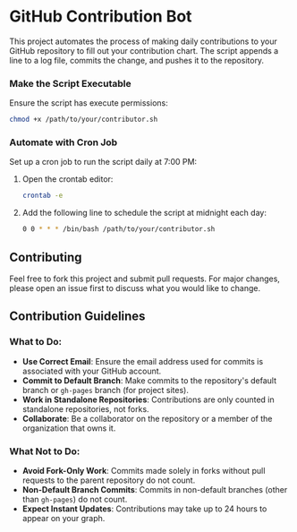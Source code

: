 
# GitHub Contribution Bot

This project automates the process of making daily contributions to your GitHub repository to fill out your contribution chart. The script appends a line to a log file, commits the change, and pushes it to the repository.

### Make the Script Executable

Ensure the script has execute permissions:

```sh
chmod +x /path/to/your/contributor.sh
```

### Automate with Cron Job

Set up a cron job to run the script daily at 7:00 PM:

1. Open the crontab editor:

    ```sh
    crontab -e
    ```

2. Add the following line to schedule the script at midnight each day:

    ```sh
    0 0 * * * /bin/bash /path/to/your/contributor.sh
    ```

## Contributing

Feel free to fork this project and submit pull requests. For major changes, please open an issue first to discuss what you would like to change.
## Contribution Guidelines

### What to Do:
- **Use Correct Email**: Ensure the email address used for commits is associated with your GitHub account.
- **Commit to Default Branch**: Make commits to the repository's default branch or `gh-pages` branch (for project sites).
- **Work in Standalone Repositories**: Contributions are only counted in standalone repositories, not forks.
- **Collaborate**: Be a collaborator on the repository or a member of the organization that owns it.

### What Not to Do:
- **Avoid Fork-Only Work**: Commits made solely in forks without pull requests to the parent repository do not count.
- **Non-Default Branch Commits**: Commits in non-default branches (other than `gh-pages`) do not count.
- **Expect Instant Updates**: Contributions may take up to 24 hours to appear on your graph.